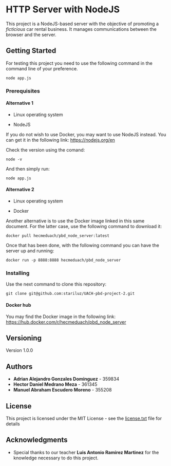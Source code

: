 # HTTP Server with NodeJS

This project is a NodeJS-based server with the objective of promoting a *ficticious* car rental business. It manages communications between the browser and the server.

## Getting Started

For testing this project you need to use the following command in the command line of your preference.

```
node app.js
```

### Prerequisites

#### Alternative 1

- Linux operating system

- NodeJS

If you do not wish to use Docker, you may want to use NodeJS instead. You can get it in the following link: https://nodejs.org/en

Check the version using the comand:

```
node -v
```

And then simply run:

```
node app.js
```

#### Alternative 2

- Linux operating system

- Docker

Another alternative is to use the Docker image linked in this same document.
For the latter case, use the following command to download it:

```
docker pull hecmeduach/pbd_node_server:latest   
```

Once that has been done, with the following command you can have the server up and running:

```
docker run -p 8888:8888 hecmeduach/pbd_node_server 
```

### Installing

Use the next command to clone this repository:

```
git clone git@github.com:stariluz/UACH-pbd-project-2.git
```

#### Docker hub

You may find the Docker image in the following link:
https://hub.docker.com/r/hecmeduach/pbd_node_server

## Versioning

Version 1.0.0

## Authors

* **Adrian Alejandro Gonzales Dominguez** - 359834
* **Hector Daniel Medrano Meza** - 361345
* **Manuel Abraham Escudero Moreno** - 355208

## License

This project is licensed under the MIT License - see the [license.txt](license.txt) file for details

## Acknowledgments

* Special thanks to our teacher **Luis Antonio Ramirez Martinez** for the knowledge necessary to do this project.

